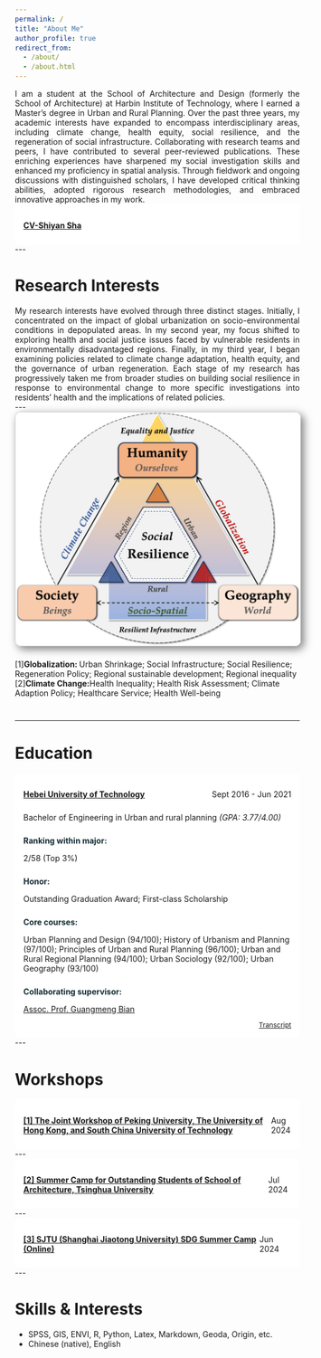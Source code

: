 ```yaml
---
permalink: /
title: "About Me"
author_profile: true
redirect_from: 
  - /about/
  - /about.html
---
```


<div class="col-sm-9" style="display: flex; align-items: center; padding-left: 0px; text-align: justify;">
    I am a student at the School of Architecture and Design (formerly the School of Architecture) at Harbin Institute of Technology, where I earned a Master’s degree in Urban and Rural Planning. Over the past three years, my academic interests have expanded to encompass interdisciplinary areas, including climate change, health equity, social resilience, and the regeneration of social infrastructure.
    Collaborating with research teams and peers, I have contributed to several peer-reviewed publications. These enriching experiences have sharpened my social investigation skills and enhanced my proficiency in spatial analysis. Through fieldwork and ongoing discussions with distinguished scholars, I have developed critical thinking abilities, adopted rigorous research methodologies, and embraced innovative approaches in my work.
</div>

<section class="container">
    <section class="row">
<p class="highlight">
    <a href="files/Shiyan Sha CV(final).pdf">CV-Shiyan Sha</a>
</p>
    </section>
</section>
---


Research Interests
======
<div class="col-sm-9" style="display: flex; align-items: center; padding-left: 0px; text-align: justify;">
My research interests have evolved through three distinct stages. Initially, I concentrated on the impact of global urbanization on socio-environmental conditions in depopulated areas. In my second year, my focus shifted to exploring health and social justice issues faced by vulnerable residents in environmentally disadvantaged regions. Finally, in my third year, I began examining policies related to climate change adaptation, health equity, and the governance of urban regeneration. Each stage of my research has progressively taken me from broader studies on building social resilience in response to environmental change to more specific investigations into residents’ health and the implications of related policies.
 </div>
---

<div class="pub-row" style="display: flex; flex-direction: column; align-items: flex-start; margin-bottom: 40px;">
  <div class="col-sm-3 abbr" style="flex: 0 0 auto; margin-bottom: 20px;">
    <img src="/images/RI.png" class="teaser img-fluid z-depth-1" style="width: 600px; height: auto; box-shadow: 5px 5px 15px rgba(0,0,0,0.5); border: 1px solid #CCCCCC; border-radius: 10px;">
  </div>
  <div class="col-sm-9" style="flex: 0 0 auto; width: justify;">
    <div>
      <div class="title 1">[1]<strong>Globalization: </strong>Urban Shrinkage; Social Infrastructure; Social Resilience; Regeneration Policy;  Regional sustainable development; Regional inequality</div>
      <div class="title 2">[2]<strong>Climate Change:</strong>Health Inequality; Health Risk Assessment; Climate Adaption Policy; Healthcare Service; Health Well-being</div>
    </div>
  </div>
</div>

---
 
Education
======

<html lang="zh-EN">
<head>
    <meta charset="UTF-8">
    <meta name="viewport" content="width=device-width, initial-scale=1.0">
    <title>Education</title>
    <style>

        .container {
            max-width: 800px;
            margin: 0 auto;
            background: #fff;
            padding: 15px;
            border-radius: 8px;
            /* Add margin bottom to create space between the container and the next element */
            margin-bottom: 15px; /* Adjust as needed */
        }
        .row {
            display: flex;
            justify-content: space-between;
            margin-bottom: 5px;
        }
        .highlight {
            font-weight: bold;
            color: #132C33;
        }
        /* Reduce bottom margin for paragraphs inside sections */
        .row p {
            margin-bottom: 5px; /* Adjust as needed */
        }
    </style>
</head>
<body>
    <div class="container">
        <section class="row">
            <p class="highlight"> <a href="http://en.hit.edu.cn">Harbin Institute of Technology</a></p>   
            <div>
                <p>Sept 2021 - Mar 2024</p>
            </div>
        </section>
        <section class="row">
            <div>
                <p>Master of Philosophy in Urban and rural planning <i>(Average score: 86.9/100)</i></p>
            </div>
        </section>
        <section class="row">
            <div>
                <p class="highlight">Honor:</p>
                <p>First-class Scholarship; Outstanding Student Award; Excellent Dissertation Proposal</p>
            </div>
        </section>
        <section class="row">
            <div>
                <p class="highlight">Core courses:</p>
                <p>Planning Design Research (88/100); Urban Planning Theory (93/100); Application of Geographic Information and Remote Sensing Analysis (88/100); Design Research (95/100)</p>
            </div>
        </section>
       <section class="row">
            <div>
                <p class="highlight">Collaborating supervisors:</p>
                <p><a href="http://homepage.hit.edu.cn/luming">Prof. Ming Lu</a>, <a href="https://gr.xjtu.edu.cn/en/web/zhenmeng">Assoc. Prof. Meng Zhen</a></p>
            </div>
        </section>
     <div class="links" style="text-align: right;">
  <a href="/images/Transcript hit1.jpg" class="btn btn-sm z-depth-0" role="button" target="_blank" style="font-size:12px;">Transcript</a>
</div>
    </div>
</body>
</html>


---

<html lang="zh-EN">
<head>
    <meta charset="UTF-8">
    <meta name="viewport" content="width=device-width, initial-scale=1.0">
    <title>Education</title>
    <style>
        .container {
            max-width: 800px;
            margin: 0 auto;
            background: #fff;
            padding: 15px;
            border-radius: 8px;
        }
        .row {
            display: flex;
            justify-content: space-between;
            margin-bottom: 5px;
        }
        .highlight {
            font-weight: bold;
            color: #132C33;
        }
    </style>
</head>
<body>
    <div class="container">
        <section class="row">
            <div>
                <p class="highlight"> <a href="https://eweb.hebut.edu.cn">Hebei University of Technology</a></p>      
            </div>
            <div>
                <p>Sept 2016 - Jun 2021</p>
            </div>
        </section>
        <section class="row">
            <div>
                <p>Bachelor of Engineering in Urban and rural planning <i>(GPA: 3.77/4.00)</i></p>
            </div>
        </section>
        <section class="row">
            <div>
                <p class="highlight">Ranking within major:</p>
                <p>2/58 (Top 3%)</p>
            </div>
        </section>
        <section class="row">
            <div>
                <p class="highlight">Honor:</p>
                <p>Outstanding Graduation Award; First-class Scholarship</p>
            </div>
        </section>
        <section class="row">
            <div>
                <p class="highlight">Core courses:</p>
                <p>Urban Planning and Design (94/100); History of Urbanism and Planning (97/100); Principles of Urban and Rural Planning (96/100); Urban and Rural Regional Planning (94/100); Urban Sociology (92/100); Urban Geography (93/100)</p>
            </div>
        </section>
       <section class="row">
            <div>
                <p class="highlight">Collaborating supervisor:</p>
                <p><a href="https://www.researchgate.net/scientific-contributions/Guangmeng-Bian-2148025468">Assoc. Prof. Guangmeng Bian</a></p>
            </div>
        </section>
      <div class="links" style="text-align: right;">
  <a href="/images/cjdbk.png" class="btn btn-sm z-depth-0" role="button" target="_blank" style="font-size:12px;">Transcript</a>
</div>
    </div>
</body>
</html>
---

Workshops
======

<html lang="en">
<head>
    <meta charset="UTF-8">
    <meta name="viewport" content="width=device-width, initial-scale=1.0">
    <title>Education</title>
    <style>
        .container {
            max-width: 800px;
            margin: 0 auto;
            background-color: #fff;
            padding: 15px;
            border-radius: 8px;
        }
        .row {
            display: flex;
            justify-content: space-between;
            margin-bottom: 5px;
        }
        .highlight {
            font-weight: bold;
            color: #132C33;
        }
    </style>
</head>
<body>
    <div class="container">
        <section class="row">
            <div>
                <p class="highlight">
                    <a href="http://www.cala.pku.edu.cn/English.htm">
                        [1] The Joint Workshop of Peking University, The University of Hong Kong, and South China University of Technology
                    </a>
                </p>      
            </div>
            <div>
                <p>Aug 2024</p>
            </div>
        </section>
    </div>
</body>
</html>
---

<html lang="en">
<head>
    <meta charset="UTF-8">
    <meta name="viewport" content="width=device-width, initial-scale=1.0">
    <title>Education</title>
    <style>
        .container {
            max-width: 800px;
            margin: 0 auto;
            background-color: #fff;
            padding: 15px;
            border-radius: 8px;
        }
        .row {
            display: flex;
            justify-content: space-between;
            margin-bottom: 5px;
        }
        .highlight {
            font-weight: bold;
            color: #132C33;
        }
    </style>
</head>
<body>
    <div class="container">
        <section class="row">
            <div>
                <p class="highlight">
                    <a href="https://www.arch.tsinghua.edu.cn/column/Home">
                      [2] Summer Camp for Outstanding Students of School of Architecture, Tsinghua University
                    </a>
                </p>      
            </div>
            <div>
                <p>Jul 2024</p>
            </div>
        </section>
    </div>
</body>
</html>
---

<html lang="en">
<head>
    <meta charset="UTF-8">
    <meta name="viewport" content="width=device-width, initial-scale=1.0">
    <title>Education</title>
    <style>
        .container {
            max-width: 800px;
            margin: 0 auto;
            background-color: #fff;
            padding: 15px;
            border-radius: 8px;
        }
        .row {
            display: flex;
            justify-content: space-between;
            margin-bottom: 5px;
        }
        .highlight {
            font-weight: bold;
            color: #132C33;
        }
    </style>
</head>
<body>
    <div class="container">
        <section class="row">
            <div>
                <p class="highlight">
                    <a href="https://www.sjtu.edu.cn">
                      [3] SJTU (Shanghai Jiaotong University) SDG Summer Camp (Online)
                    </a>
                </p>      
            </div>
            <div>
                <p>Jun 2024</p>
            </div>
        </section>
    </div>
</body>
</html>
---


Skills & Interests
======
* SPSS, GIS, ENVI, R, Python, Latex, Markdown, Geoda, Origin, etc.
* Chinese (native), English
